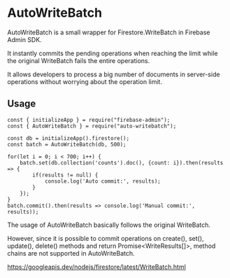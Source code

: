 AutoWriteBatch
==============
AutoWriteBatch is a small wrapper for Firestore.WriteBatch in Firebase Admin SDK.

It instantly commits the pending operations when reaching the limit while the original WriteBatch fails the entire operations.

It allows developers to process a big number of documents in server-side operations without worrying about the operation limit.

Usage
-----
    const { initializeApp } = require("firebase-admin");
    const { AutoWriteBatch } = require("auto-writebatch");

    const db = initializeApp().firestore();
    const batch = AutoWriteBatch(db, 500);

    for(let i = 0; i < 700; i++) {
        batch.set(db.collection('counts').doc(), {count: i}).then(results => {
            if(results != null) {
                console.log('Auto commit:', results);
            }
        });
    }
    batch.commit().then(results => console.log('Manual commit:', results));

The usage of AutoWriteBatch basically follows the original WriteBatch.

However, since it is possible to commit operations on create(), set(), update(), delete() methods and return Promise<WriteResults[]>, method chains are not supported in AutoWriteBatch.

https://googleapis.dev/nodejs/firestore/latest/WriteBatch.html